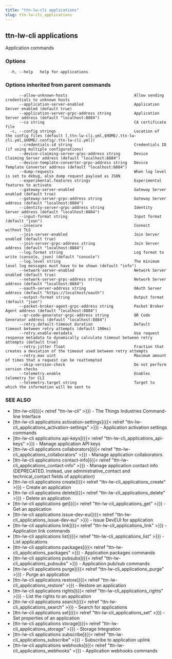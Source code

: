 ```yaml
---
title: "ttn-lw-cli applications"
slug: ttn-lw-cli_applications
---
```


## ttn-lw-cli applications

Application commands

### Options

```
  -h, --help   help for applications
```

### Options inherited from parent commands

```
      --allow-unknown-hosts                             Allow sending credentials to unknown hosts
      --application-server-enabled                      Application Server enabled (default true)
      --application-server-grpc-address string          Application Server address (default "localhost:8884")
      --ca string                                       CA certificate file
  -c, --config strings                                  Location of the config files (default [.ttn-lw-cli.yml,$HOME/.ttn-lw-cli.yml,$HOME/.config/.ttn-lw-cli.yml])
      --credentials-id string                           Credentials ID (if using multiple configurations)
      --device-claiming-server-grpc-address string      Device Claiming Server address (default "localhost:8884")
      --device-template-converter-grpc-address string   Device Template Converter address (default "localhost:8884")
      --dump-requests                                   When log level is set to debug, also dump request payload as JSON
      --experimental.features strings                   Experimental features to activate
      --gateway-server-enabled                          Gateway Server enabled (default true)
      --gateway-server-grpc-address string              Gateway Server address (default "localhost:8884")
      --identity-server-grpc-address string             Identity Server address (default "localhost:8884")
      --input-format string                             Input format (default "json")
      --insecure                                        Connect without TLS
      --join-server-enabled                             Join Server enabled (default true)
      --join-server-grpc-address string                 Join Server address (default "localhost:8884")
      --log.format string                               Log format to write (console, json) (default "console")
      --log.level string                                The minimum level log messages must have to be shown (default "info")
      --network-server-enabled                          Network Server enabled (default true)
      --network-server-grpc-address string              Network Server address (default "localhost:8884")
      --oauth-server-address string                     OAuth Server address (default "https://localhost/oauth")
      --output-format string                            Output format (default "json")
      --packet-broker-agent-grpc-address string         Packet Broker Agent address (default "localhost:8884")
      --qr-code-generator-grpc-address string           QR Code Generator address (default "localhost:8884")
      --retry.default-timeout duration                  Default timeout between retry attempts (default 100ms)
      --retry.enable-metadata                           Use request response metadata to dynamically calculate timeout between retry attempts (default true)
      --retry.jitter float                              Fraction that creates a deviation of the timeout used between retry attempts
      --retry.max uint                                  Maximum amount of times that a request can be reattempted
      --skip-version-check                              Do not perform version checks
      --telemetry.enable                                Enables telemetry for CLI
      --telemetry.target string                         Target to which the information will be sent to
```

### SEE ALSO

* [ttn-lw-cli]({{< relref "ttn-lw-cli" >}})	 - The Things Industries Command-line Interface
* [ttn-lw-cli applications activation-settings]({{< relref "ttn-lw-cli_applications_activation-settings" >}})	 - Application activation settings commands
* [ttn-lw-cli applications api-keys]({{< relref "ttn-lw-cli_applications_api-keys" >}})	 - Manage application API keys
* [ttn-lw-cli applications collaborators]({{< relref "ttn-lw-cli_applications_collaborators" >}})	 - Manage application collaborators
* [ttn-lw-cli applications contact-info]({{< relref "ttn-lw-cli_applications_contact-info" >}})	 - Manage application contact info (DEPRECATED. Instead, use administrative_contact and technical_contact fields of application)
* [ttn-lw-cli applications create]({{< relref "ttn-lw-cli_applications_create" >}})	 - Create an application
* [ttn-lw-cli applications delete]({{< relref "ttn-lw-cli_applications_delete" >}})	 - Delete an application
* [ttn-lw-cli applications get]({{< relref "ttn-lw-cli_applications_get" >}})	 - Get an application
* [ttn-lw-cli applications issue-dev-eui]({{< relref "ttn-lw-cli_applications_issue-dev-eui" >}})	 - Issue DevEUI for application
* [ttn-lw-cli applications link]({{< relref "ttn-lw-cli_applications_link" >}})	 - Application link commands
* [ttn-lw-cli applications list]({{< relref "ttn-lw-cli_applications_list" >}})	 - List applications
* [ttn-lw-cli applications packages]({{< relref "ttn-lw-cli_applications_packages" >}})	 - Application packages commands
* [ttn-lw-cli applications pubsubs]({{< relref "ttn-lw-cli_applications_pubsubs" >}})	 - Application pub/sub commands
* [ttn-lw-cli applications purge]({{< relref "ttn-lw-cli_applications_purge" >}})	 - Purge an application
* [ttn-lw-cli applications restore]({{< relref "ttn-lw-cli_applications_restore" >}})	 - Restore an application
* [ttn-lw-cli applications rights]({{< relref "ttn-lw-cli_applications_rights" >}})	 - List the rights to an application
* [ttn-lw-cli applications search]({{< relref "ttn-lw-cli_applications_search" >}})	 - Search for applications
* [ttn-lw-cli applications set]({{< relref "ttn-lw-cli_applications_set" >}})	 - Set properties of an application
* [ttn-lw-cli applications storage]({{< relref "ttn-lw-cli_applications_storage" >}})	 - Storage Integration
* [ttn-lw-cli applications subscribe]({{< relref "ttn-lw-cli_applications_subscribe" >}})	 - Subscribe to application uplink
* [ttn-lw-cli applications webhooks]({{< relref "ttn-lw-cli_applications_webhooks" >}})	 - Application webhooks commands

